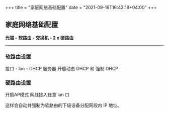 +++
title = "家庭网络基础配置"
date = "2021-09-16T16:42:18+04:00"
+++

## 家庭网络基础配置

**光猫 - 软路由 - 交换机 - 2 x 硬路由**

------

### 软路由设置

接口 - lan - DHCP 服务器 开启动态 DHCP 和 强制 DHCP

### 硬路由设置

开启AP模式 网线接入任意 lan 口



这样会自动并强制为软路由的下级设备分配网段内 IP 地址。